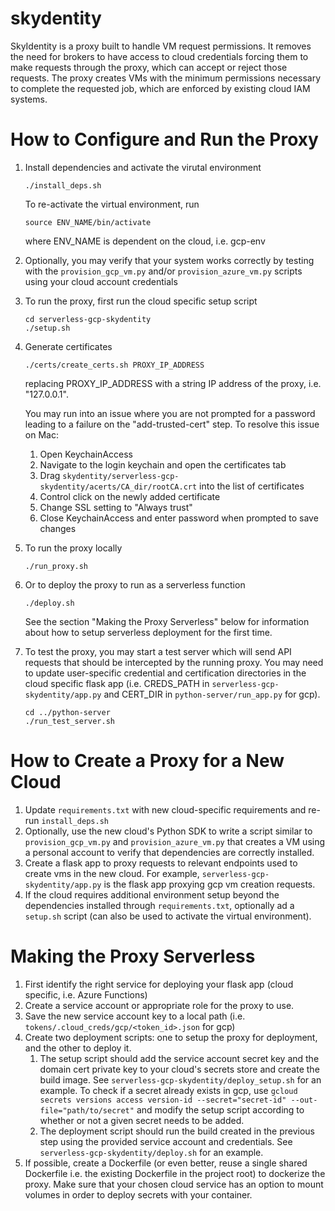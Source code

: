 # skydentity
SkyIdentity is a proxy built to handle VM request permissions. It removes the need for brokers to have access to cloud credentials forcing them to make requests through the proxy, which can accept or reject those requests. The proxy creates VMs with the minimum permissions necessary to complete the requested job, which are enforced by existing cloud IAM systems.

# How to Configure and Run the Proxy
1. Install dependencies and activate the virutal environment
   ```
   ./install_deps.sh
   ```
   To re-activate the virtual environment, run
   ```
   source ENV_NAME/bin/activate
   ```
   where ENV_NAME is dependent on the cloud, i.e. gcp-env
2. Optionally, you may verify that your system works correctly by testing with the `provision_gcp_vm.py` and/or `provision_azure_vm.py` scripts using your cloud account credentials
3. To run the proxy, first run the cloud specific setup script 
   ```
   cd serverless-gcp-skydentity
   ./setup.sh
   ```
4. Generate certificates
   ```
   ./certs/create_certs.sh PROXY_IP_ADDRESS
   ```
   replacing PROXY_IP_ADDRESS with a string IP address of the proxy, i.e. "127.0.0.1".

   You may run into an issue where you are not prompted for a password leading to a failure on the "add-trusted-cert" step. To resolve this issue on Mac:
      1. Open KeychainAccess
      2. Navigate to the login keychain and open the certificates tab
      3. Drag `skydentity/serverless-gcp-skydentity/acerts/CA_dir/rootCA.crt` into the list of certificates
      4. Control click on the newly added certificate
      5. Change SSL setting to "Always trust"
      6. Close KeychainAccess and enter password when prompted to save changes
5. To run the proxy locally
   ```
   ./run_proxy.sh
   ```
6. Or to deploy the proxy to run as a serverless function
   ```
   ./deploy.sh
   ```
   See the section "Making the Proxy Serverless" below for information about how to setup serverless deployment for the first time.
7. To test the proxy, you may start a test server which will send API requests that should be intercepted by the running proxy. You may need to update user-specific credential and certification
      directories in the cloud specific flask app (i.e. CREDS_PATH in `serverless-gcp-skydentity/app.py` and CERT_DIR in `python-server/run_app.py` for gcp).
   ```
   cd ../python-server
   ./run_test_server.sh
   ```

# How to Create a Proxy for a New Cloud
1. Update `requirements.txt` with new cloud-specific requirements and re-run `install_deps.sh`
2. Optionally, use the new cloud's Python SDK to write a script similar to `provision_gcp_vm.py` and `provision_azure_vm.py` that creates a VM using a personal account to verify that dependencies are correctly installed.
3. Create a flask app to proxy requests to relevant endpoints used to create vms in the new cloud. For example, `serverless-gcp-skydentity/app.py` is the flask app proxying gcp vm creation requests.
4. If the cloud requires additional environment setup beyond the dependencies installed through `requirements.txt`, optionally ad a `setup.sh` script (can also be used to activate the virtual environment).


# Making the Proxy Serverless
1. First identify the right service for deploying your flask app (cloud specific, i.e. Azure Functions)
2. Create a service account or appropriate role for the proxy to use.
3. Save the new service account key to a local path (i.e. `tokens/.cloud_creds/gcp/<token_id>.json` for gcp)
4. Create two deployment scripts: one to setup the proxy for deployment, and the other to deploy it.
   1. The setup script should add the service account secret key and the domain cert private key to your cloud's secrets store and create the build image. See `serverless-gcp-skydentity/deploy_setup.sh` for an example. To check if a secret already exists in gcp, use `gcloud secrets versions access version-id --secret="secret-id" --out-file="path/to/secret"` and modify the setup script according to whether or not a given secret needs to be added.
   2. The deployment script should run the build created in the previous step using the provided service account and credentials. See `serverless-gcp-skydentity/deploy.sh` for an example.
5. If possible, create a Dockerfile (or even better, reuse a single shared Dockerfile i.e. the existing Dockerfile in the project root) to dockerize the proxy. Make sure that your chosen cloud service has an option to mount volumes in order to deploy secrets with your container.
   
